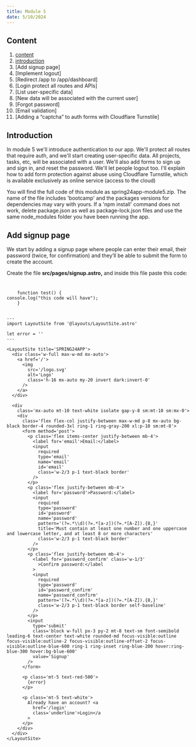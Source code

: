 ```yaml
---
title: Module 5
date: 5/10/2024
---
```


## Content

1. [content](#content)
1. [introduction](#introduction)
2. [Add signup page]
3. [Implement logout]
4. [Redirect /app to /app/dashboard]
5. [Login protect all routes and APIs]
6. [List user-specific data]
7. [New data will be associated with the current user]
8. [Forgot password]
9. [Email validation]
1. [Adding a “captcha” to auth forms with Cloudflare Turnstile]

## Introduction

In module 5 we'll introduce authentication to our app. We'll protect all routes that require auth, and we'll start creating user-specific data. All projects, tasks, etc, will be associated with a user. We'll also add forms to sign up and sign in, and reset the password. We'll let people logout too. I'll explain how to add form protection against abuse using Cloudflare Turnstile, which is available exclusively as online service (access to the cloud)

You will find the full code of this module as spring24app-module5.zip. The name of the file includes 'bootcamp' and the packages versions for dependencies may vary with yours. If a 'npm install' command does not work, delete package.json as well as package-lock.json files and use the same node_modules folder you have been running the app.

## Add signup page

We start by adding a signup page where people can enter their email, their password (twice, for confirmation) and they’ll be able to submit the form to create the account.

Create the file **src/pages/signup.astro,** and inside this file paste this code:



#
        function test() {
    console.log("this code will have");
        }





```

---
import LayoutSite from '@layouts/LayoutSite.astro'

let error = ''
---

<LayoutSite title='SPRING24APP'>
  <div class='w-full max-w-md mx-auto'>
    <a href='/'>
      <img
        src='/logo.svg'
        alt='Logo'
        class='h-16 mx-auto my-20 invert dark:invert-0'
      />
    </a>
  </div>

  <div
    class='mx-auto mt-10 text-white isolate gap-y-8 sm:mt-10 sm:mx-0'>
    <div
      class='flex flex-col justify-between max-w-md p-8 mx-auto bg-black border-4 rounded-3xl ring-1 ring-gray-200 xl:p-10 sm:mt-8'>
      <form method='post'>
        <p class='flex items-center justify-between mb-4'>
          <label for='email'>Email:</label>
          <input
            required
            type='email'
            name='email'
            id='email'
            class='w-2/3 p-1 text-black border'
          />
        </p>
        <p class='flex justify-between mb-4'>
          <label for='password'>Password:</label>
          <input
            required
            type='password'
            id='password'
            name='password'
            pattern='(?=.*\\d)(?=.*[a-z])(?=.*[A-Z]).{8,}'
            title='Must contain at least one number and one uppercase and lowercase letter, and at least 8 or more characters'
            class='w-2/3 p-1 text-black border'
          />
        </p>
        <p class='flex justify-between mb-4'>
          <label for='password_confirm' class='w-1/3'
            >Confirm password:</label
          >
          <input
            required
            type='password'
            id='password_confirm'
            name='password_confirm'
            pattern='(?=.*\\d)(?=.*[a-z])(?=.*[A-Z]).{8,}'
            class='w-2/3 p-1 text-black border self-baseline'
          />
        </p>
        <input
          type='submit'
          class='block w-full px-3 py-2 mt-8 text-sm font-semibold leading-6 text-center text-white rounded-md focus-visible:outline focus-visible:outline-2 focus-visible:outline-offset-2 focus-visible:outline-blue-600 ring-1 ring-inset ring-blue-200 hover:ring-blue-300 hover:bg-blue-600'
          value='Signup'
        />
      </form>

      <p class='mt-5 text-red-500'>
        {error}
      </p>

      <p class='mt-5 text-white'>
        Already have an account? <a
          href='/login'
          class='underline'>Login</a
        >
      </p>
    </div>
  </div>
</LayoutSite>

```     

